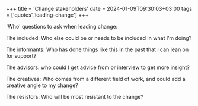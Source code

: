 +++
title = 'Change stakeholders' 
date = 2024-01-09T09:30:03+03:00 
tags = ['quotes','leading-change']
+++

'Who' questions to ask when leading change:

The included: Who else could be or needs to be included in what I’m doing?

The informants: Who has done things like this in the past that I can lean on for support?

The advisors: who could I get advice from or interview to get more insight?

The creatives: Who comes from a different field of work, and could add a creative angle to my change?

The resistors: Who will be most resistant to the change?
